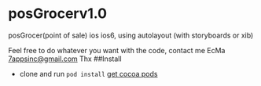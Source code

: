 posGrocerv1.0
============

posGrocer(point of sale) ios  ios6, using autolayout (with storyboards or xib)

Feel free to do whatever you want with the code, 
contact me EcMa 7appsinc@gmail.com
Thx
##Install

* clone and run `pod install` [get cocoa pods](http://cocoapods.org/)
